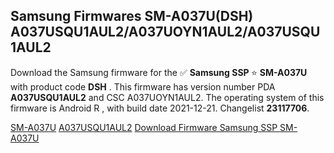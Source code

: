 <h2>Samsung Firmwares SM-A037U(DSH) A037USQU1AUL2/A037UOYN1AUL2/A037USQU1AUL2</h2>
Download the Samsung firmware for the ✅ <strong>Samsung SSP </strong> ⭐ <strong>SM-A037U</strong> with product code <strong>DSH</strong> . This firmware has version number PDA <strong>A037USQU1AUL2</strong> and CSC A037UOYN1AUL2. The operating system of this firmware is Android R , with build date 2021-12-21. Changelist <strong>23117706</strong>.

[SM-A037U](https://samfirm.shop/samsung/model/SM-A037U)
[A037USQU1AUL2](https://samfirm.shop/samsung/pda/A037USQU1AUL2)
[Download Firmware Samsung SSP SM-A037U](https://samfirm.shop/samsung/firmware/485021)
